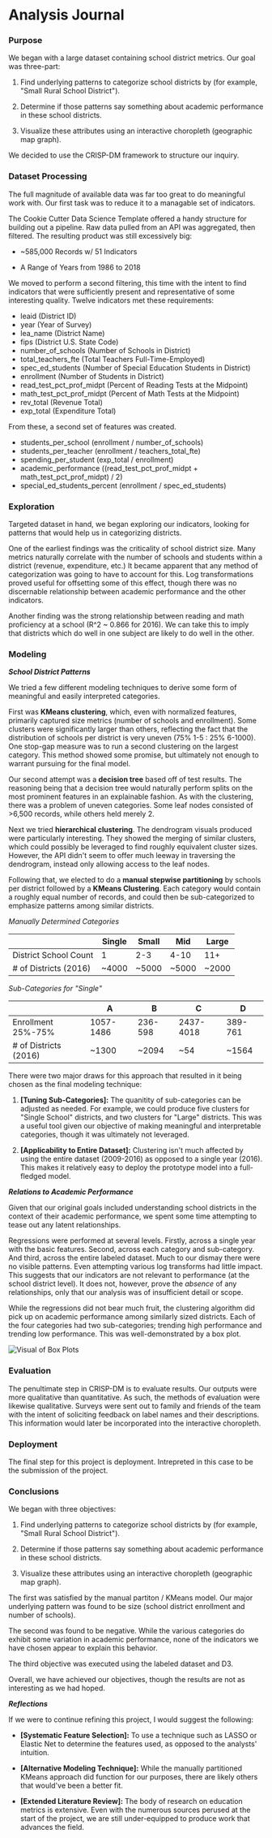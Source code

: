 # Analysis Journal



### Purpose 

We began with a large dataset containing school district metrics. Our goal was three-part:

1. Find underlying patterns to categorize school districts by (for example, "Small Rural School District").

2. Determine if those patterns say something about academic performance in these school districts.

3. Visualize these attributes using an interactive choropleth (geographic map graph).

We decided to use the CRISP-DM framework to structure our inquiry.



### Dataset Processing 

The full magnitude of available data was far too great to do meaningful work with. Our first task was to reduce it to a managable set of indicators.

The Cookie Cutter Data Science Template offered a handy structure for building out a pipeline. Raw data pulled from an API was aggregated, then filtered. The resulting product was still excessively big:

* ~585,000 Records w/ 51 Indicators

* A Range of Years from 1986 to 2018

We moved to perform a second filtering, this time with the intent to find indicators that were sufficiently present and representative of some interesting quality. Twelve indicators met these requirements:

* leaid (District ID)
* year (Year of Survey)
* lea_name (District Name)
* fips (District U.S. State Code)
* number_of_schools (Number of Schools in District)
* total_teachers_fte (Total Teachers Full-Time-Employed)
* spec_ed_students (Number of Special Education Students in District)
* enrollment (Number of Students in District)
* read_test_pct_prof_midpt (Percent of Reading Tests at the Midpoint)
* math_test_pct_prof_midpt (Percent of Math Tests at the Midpoint)
* rev_total (Revenue Total)
* exp_total (Expenditure Total)

From these, a second set of features was created.

* students_per_school (enrollment / number_of_schools)
* students_per_teacher (enrollment / teachers_total_fte)
* spending_per_student (exp_total / enrollment)
* academic_performance ((read_test_pct_prof_midpt + math_test_pct_prof_midpt) / 2)
* special_ed_students_percent (enrollment / spec_ed_students)



### Exploration 

Targeted dataset in hand, we began exploring our indicators, looking for patterns that would help us in categorizing districts.

One of the earliest findings was the criticality of school district size. Many metrics naturally correlate with the number of schools and students within a district (revenue, expenditure, etc.) It became apparent that any method of categorization was going to have to account for this. Log transformations proved useful for offsetting some of this effect, though there was no discernable relationship between academic performance and the other indicators.

Another finding was the strong relationship between reading and math proficiency at a school (R^2 ~ 0.866 for 2016). We can take this to imply that districts which do well in one subject are likely to do well in the other.



### Modeling

***School District Patterns***

We tried a few different modeling techniques to derive some form of meaningful and easily interpreted categories.

First was **KMeans clustering**, which, even with normalized features, primarily captured size metrics (number of schools and enrollment). Some clusters were significantly larger than others, reflecting the fact that the distribution of schools per district is very uneven (75% 1-5 : 25% 6-1000). One stop-gap measure was to run a second clustering on the largest category. This method showed some promise, but ultimately not enough to warrant pursuing for the final model.

Our second attempt was a **decision tree** based off of test results. The reasoning being that a decision tree would naturally perform splits on the most prominent features in an explainable fashion. As with the clustering, there was a problem of uneven categories. Some leaf nodes consisted of >6,500 records, while others held merely 2.

Next we tried **hierarchical clustering**. The dendrogram visuals produced were particularly interesting. They showed the merging of similar clusters, which could possibly be leveraged to find roughly equivalent cluster sizes. However, the API didn't seem to offer much leeway in traversing the dendrogram, instead only allowing access to the leaf nodes.

Following that, we elected to do a **manual stepwise partitioning** by schools per district followed by a **KMeans Clustering**. Each category would contain a roughly equal number of records, and could then be sub-categorized to emphasize patterns among similar districts.

*Manually Determined Categories*

|                       | Single | Small | Mid   | Large |
| --------------------- | ------ | ----- | ----- | ----- |
| District School Count | 1      | 2-3   | 4-10  | 11+   |
| # of Districts (2016) | ~4000  | ~5000 | ~5000 | ~2000 |


*Sub-Categories for "Single"*

|                       | A         | B       | C         | D       |
| --------------------- | --------- | ------- | --------- | ------- |
| Enrollment 25%-75%    | 1057-1486 | 236-598 | 2437-4018 | 389-761 |
| # of Districts (2016) | ~1300     | ~2094   | ~54       | ~1564   |


There were two major draws for this approach that resulted in it being chosen as the final modeling technique:

1. **[Tuning Sub-Categories]:** The quanitity of sub-categories can be adjusted as needed. For example, we could produce five clusters for "Single School" districts, and two clusters for "Large"  districts. This was a useful tool given our objective of making meaningful and interpretable categories, though it was ultimately not leveraged.

2. **[Applicability to Entire Dataset]:** Clustering isn't much affected by using the entire dataset (2009-2016) as opposed to a single year (2016). This makes it relatively easy to deploy the prototype model into a full-fledged model.


***Relations to Academic Performance***

Given that our original goals included understanding school districts in the context of their academic performance, we spent some time attempting to tease out any latent relationships. 

Regressions were performed at several levels. Firstly, across a single year with the basic features. Second, across each category and sub-category. And third, across the entire labeled dataset. Much to our dismay there were no visible patterns. Even attempting various log transforms had little impact. This suggests that our indicators are not relevant to performance (at the school district level). It does not, however, prove the *absence* of any relationships, only that our analysis was of insufficient detail or scope.

While the regressions did not bear much fruit, the clustering algorithm did pick up on academic performance among similarly sized districts. Each of the four categories had two sub-categories; trending high performance and trending low performance. This was well-demonstrated by a box plot. 

![Visual of Box Plots](academic_performance_boxplot.png)


### Evaluation

The penultimate step in CRISP-DM is to evaluate results. Our outputs were more qualitative than quantitative. As such, the methods of evaluation were likewise qualitative. Surveys were sent out to family and friends of the team with the intent of soliciting feedback on label names and their descriptions. This information would later be incorporated into the interactive choropleth.



### Deployment

The final step for this project is deployment. Intrepreted in this case to be the submission of the project.



### Conclusions

We began with three objectives:

1. Find underlying patterns to categorize school districts by (for example, "Small Rural School District").

2. Determine if those patterns say something about academic performance in these school districts.

3. Visualize these attributes using an interactive choropleth (geographic map graph).


The first was satisfied by the manual partiton / KMeans model. Our major underlying pattern was found to be size (school district enrollment and number of schools). 

The second was found to be negative. While the various categories do exhibit some variation in academic performance, none of the indicators we have chosen appear to explain this behavior.

The third objective was executed using the labeled dataset and D3. 

Overall, we have achieved our objectives, though the results are not as interesting as we had hoped.


***Reflections***

If we were to continue refining this project, I would suggest the following:

* **[Systematic Feature Selection]:** To use a technique such as LASSO or Elastic Net to determine the features used, as opposed to the analysts' intuition.

* **[Alternative Modeling Technique]:** While the manually partitioned KMeans approach did function for our purposes, there are likely others that would've been a better fit.

* **[Extended Literature Review]:** The body of research on education metrics is extensive. Even with the numerous sources perused at the start of the project, we are still under-equipped to produce work that advances the field.
